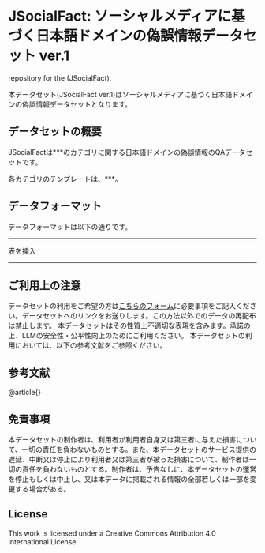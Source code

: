 # JSocialFact: ソーシャルメディアに基づく日本語ドメインの偽誤情報データセット ver.1
repository for the  (JSocialFact).

本データセット(JSocialFact ver.1)はソーシャルメディアに基づく日本語ドメインの偽誤情報データセットとなります。

## データセットの概要
JSocialFactは***のカテゴリに関する日本語ドメインの偽誤情報のQAデータセットです。

各カテゴリのテンプレートは、***。

## データフォーマット
データフォーマットは以下の通りです。

***
表を挿入
***

## ご利用上の注意
データセットの利用をご希望の方は[こちらのフォーム](https://forms.gle/Z5TRikdkkGP5YHCd7)に必要事項をご記入ください。データセットへのリンクをお送りします。この方法以外でのデータの再配布は禁止します。 本データセットはその性質上不適切な表現を含みます。承諾の上、LLMの安全性・公平性向上のためにご利用ください。 本データセットの利用においては、以下の参考文献をご参照ください。


## 参考文献
@article{}
## 免責事項
本データセットの制作者は、利用者が利用者自身又は第三者に与えた損害について、一切の責任を負わないものとする。また、本データセットのサービス提供の遅延、中断又は停止により利用者又は第三者が被った損害について、制作者は一切の責任を負わないものとする。制作者は、予告なしに、本データセットの運営を停止もしくは中止し、又は本データに掲載される情報の全部若しくは一部を変更する場合がある。

## License
This work is licensed under a Creative Commons Attribution 4.0 International License.
